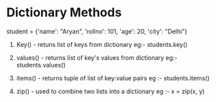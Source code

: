 # Dictionary Methods

student = {'name': "Aryan", 'rollno': 101, 'age': 20, 'city': "Delhi"}

1. Key() - retuns list of keys from dictionary
    eg:- students.key()
    
2. values() - returns list of key's values from dictionary
    eg:- students.values()

3. items() - returns tuple of list of key:value pairs
    eg :- students.items()

4. zip() -  used to combine two lists into a dictionary
    eg :- x = zip(x, y)